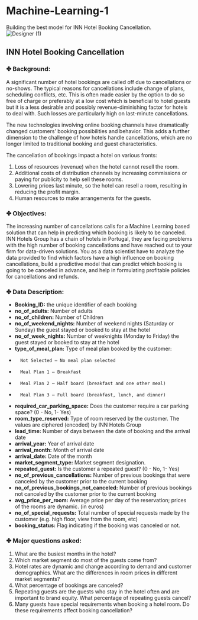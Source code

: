 # Machine-Learning-1
Building the best model for INN Hotel Booking Cancellation.  
![Designer (1)](https://github.com/user-attachments/assets/52098658-937f-4714-a57a-181fc8bd1924)

## INN Hotel Booking Cancellation

### ✤ Background:
A significant number of hotel bookings are called off due to cancellations or no-shows. The typical reasons for cancellations include change of plans, scheduling conflicts, etc. This is often made easier by the option to do so free of charge or preferably at a low cost which is beneficial to hotel guests but it is a less desirable and possibly revenue-diminishing factor for hotels to deal with. Such losses are particularly high on last-minute cancellations.

The new technologies involving online booking channels have dramatically changed customers’ booking possibilities and behavior. This adds a further dimension to the challenge of how hotels handle cancellations, which are no longer limited to traditional booking and guest characteristics.

The cancellation of bookings impact a hotel on various fronts:
1. Loss of resources (revenue) when the hotel cannot resell the room.
2. Additional costs of distribution channels by increasing commissions or paying for publicity to help sell these rooms.
3. Lowering prices last minute, so the hotel can resell a room, resulting in reducing the profit margin.
4. Human resources to make arrangements for the guests.

### ✤ Objectives:
The increasing number of cancellations calls for a Machine Learning based solution that can help in predicting which booking is likely to be canceled. INN Hotels Group has a chain of hotels in Portugal, they are facing problems with the high number of booking cancellations and have reached out to your firm for data-driven solutions. You as a data scientist have to analyze the data provided to find which factors have a high influence on booking cancellations, build a predictive model that can predict which booking is going to be canceled in advance, and help in formulating profitable policies for cancellations and refunds.

### ✤ Data Description:
- **Booking_ID:** the unique identifier of each booking
- **no_of_adults:** Number of adults
- **no_of_children:** Number of Children
- **no_of_weekend_nights:** Number of weekend nights (Saturday or Sunday) the guest stayed or booked to stay at the hotel
- **no_of_week_nights:** Number of weeknights (Monday to Friday) the guest stayed or booked to stay at the hotel
- **type_of_meal_plan:** Type of meal plan booked by the customer:
-       Not Selected – No meal plan selected
-       Meal Plan 1 – Breakfast
-       Meal Plan 2 – Half board (breakfast and one other meal)
-       Meal Plan 3 – Full board (breakfast, lunch, and dinner)
- **required_car_parking_space:** Does the customer require a car parking space? (0 - No, 1- Yes)
- **room_type_reserved:** Type of room reserved by the customer. The values are ciphered (encoded) by INN Hotels Group
- **lead_time:** Number of days between the date of booking and the arrival date
- **arrival_year:** Year of arrival date
- **arrival_month:** Month of arrival date
- **arrival_date:** Date of the month
- **market_segment_type:** Market segment designation.
- **repeated_guest:** Is the customer a repeated guest? (0 - No, 1- Yes)
- **no_of_previous_cancellations:** Number of previous bookings that were canceled by the customer prior to the current booking
- **no_of_previous_bookings_not_canceled:** Number of previous bookings not canceled by the customer prior to the current booking
- **avg_price_per_room:** Average price per day of the reservation; prices of the rooms are dynamic. (in euros)
- **no_of_special_requests:** Total number of special requests made by the customer (e.g. high floor, view from the room, etc)
- **booking_status:** Flag indicating if the booking was canceled or not.

### ✤ Major questions asked:
1. What are the busiest months in the hotel?
2. Which market segment do most of the guests come from?
3. Hotel rates are dynamic and change according to demand and customer demographics. What are the differences in room prices in different market segments?
4. What percentage of bookings are canceled?
5. Repeating guests are the guests who stay in the hotel often and are important to brand equity. What percentage of repeating guests cancel?
6. Many guests have special requirements when booking a hotel room. Do these requirements affect booking cancellation?
